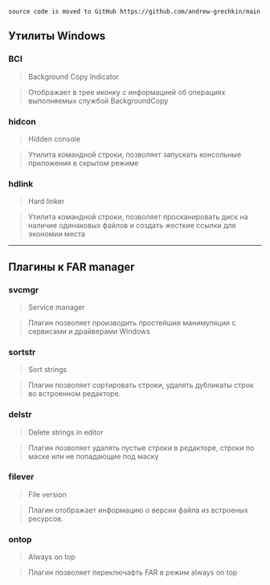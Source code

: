 
```
source code is moved to GitHub https://github.com/andrew-grechkin/main
```

## Утилиты Windows ##
### BCI ###
> Background Copy Indicator

> Отображает в трее иконку с информацией об операциях выполняемых службой BackgroundCopy

### hidcon ###
> Hidden console

> Утилита командной строки, позволяет запускать консольные приложения в скрытом режиме

### hdlink ###
> Hard linker

> Утилита командной строки, позволяет просканировать диск на наличие одинаковых файлов и создать жесткие ссылки для экономии места


---


## Плагины к FAR manager ##
### svcmgr ###
> Service manager

> Плагин позволяет производить простейшие манимуляции с сервисами и драйверами Windows

### sortstr ###
> Sort strings

> Плагин позволяет сортировать строки, удалять дубликаты строк во встроенном редакторе.

### delstr ###
> Delete strings in editor

> Плагин позволяет удалять пустые строки в редакторе, строки по маске или не попадающие под маску

### filever ###
> File version

> Плагин отображает информацию о версии файла из встроеных ресурсов.

### ontop ###
> Always on top

> Плагин позволяет переключафть FAR в режим always on top
